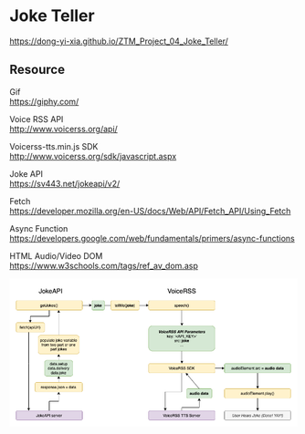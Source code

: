 # Joke Teller
https://dong-yi-xia.github.io/ZTM_Project_04_Joke_Teller/

## Resource

Gif <br>
https://giphy.com/<br>

Voice RSS API<br>
http://www.voicerss.org/api/<br>

Voicerss-tts.min.js  SDK<br>
http://www.voicerss.org/sdk/javascript.aspx<br>

Joke API<br>
https://sv443.net/jokeapi/v2/<br>

Fetch<br>
https://developer.mozilla.org/en-US/docs/Web/API/Fetch_API/Using_Fetch<br>

Async Function<br>
https://developers.google.com/web/fundamentals/primers/async-functions<br>

HTML Audio/Video DOM<br>
https://www.w3schools.com/tags/ref_av_dom.asp<br>

![alt text](image/Joke+Teller+Flowchart.png)

